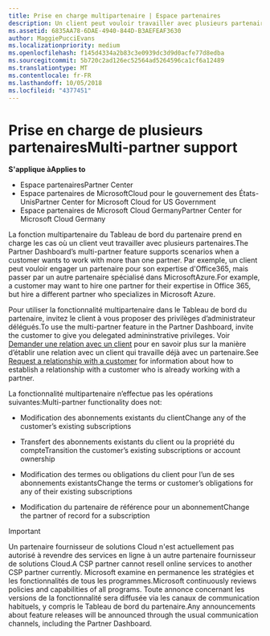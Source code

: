 ```yaml
---
title: Prise en charge multipartenaire | Espace partenaires
description: Un client peut vouloir travailler avec plusieurs partenaires du programme Fournisseur de solutionsCloud, spécialisés dans différents services.
ms.assetid: 6835AA78-6DAE-4940-844D-B3AEFEAF3630
author: MaggiePucciEvans
ms.localizationpriority: medium
ms.openlocfilehash: f145d4334a2b83c3e0939dc3d9d0acfe77d8edba
ms.sourcegitcommit: 5b720c2ad126ec52564ad5264596ca1cf6a12489
ms.translationtype: MT
ms.contentlocale: fr-FR
ms.lasthandoff: 10/05/2018
ms.locfileid: "4377451"
---
```

# <a name="multi-partner-support"></a><span data-ttu-id="66ca1-103">Prise en charge de plusieurs partenaires</span><span class="sxs-lookup"><span data-stu-id="66ca1-103">Multi-partner support</span></span>

**<span data-ttu-id="66ca1-104">S'applique à</span><span class="sxs-lookup"><span data-stu-id="66ca1-104">Applies to</span></span>**

-  <span data-ttu-id="66ca1-105">Espace partenaires</span><span class="sxs-lookup"><span data-stu-id="66ca1-105">Partner Center</span></span>
-  <span data-ttu-id="66ca1-106">Espace partenaires de MicrosoftCloud pour le gouvernement des États-Unis</span><span class="sxs-lookup"><span data-stu-id="66ca1-106">Partner Center for Microsoft Cloud for US Government</span></span>
-  <span data-ttu-id="66ca1-107">Espace partenaires de Microsoft Cloud Germany</span><span class="sxs-lookup"><span data-stu-id="66ca1-107">Partner Center for Microsoft Cloud Germany</span></span>

<span data-ttu-id="66ca1-108">La fonction multipartenaire du Tableau de bord du partenaire prend en charge les cas où un client veut travailler avec plusieurs partenaires.</span><span class="sxs-lookup"><span data-stu-id="66ca1-108">The Partner Dashboard’s multi-partner feature supports scenarios when a customer wants to work with more than one partner.</span></span> <span data-ttu-id="66ca1-109">Par exemple, un client peut vouloir engager un partenaire pour son expertise d'Office365, mais passer par un autre partenaire spécialisé dans MicrosoftAzure.</span><span class="sxs-lookup"><span data-stu-id="66ca1-109">For example, a customer may want to hire one partner for their expertise in Office 365, but hire a different partner who specializes in Microsoft Azure.</span></span>

<span data-ttu-id="66ca1-110">Pour utiliser la fonctionnalité multipartenaire dans le Tableau de bord du partenaire, invitez le client à vous proposer des privilèges d’administrateur délégués.</span><span class="sxs-lookup"><span data-stu-id="66ca1-110">To use the multi-partner feature in the Partner Dashboard, invite the customer to give you delegated admininstrative privileges.</span></span> <span data-ttu-id="66ca1-111">Voir [Demander une relation avec un client](request-a-relationship-with-a-customer.md) pour en savoir plus sur la manière d’établir une relation avec un client qui travaille déjà avec un partenaire.</span><span class="sxs-lookup"><span data-stu-id="66ca1-111">See [Request a relationship with a customer](request-a-relationship-with-a-customer.md) for information about how to establish a relationship with a customer who is already working with a partner.</span></span>

<span data-ttu-id="66ca1-112">La fonctionnalité multipartenaire n’effectue pas les opérations suivantes:</span><span class="sxs-lookup"><span data-stu-id="66ca1-112">Multi-partner functionality does not:</span></span>

-   <span data-ttu-id="66ca1-113">Modification des abonnements existants du client</span><span class="sxs-lookup"><span data-stu-id="66ca1-113">Change any of the customer’s existing subscriptions</span></span>

-   <span data-ttu-id="66ca1-114">Transfert des abonnements existants du client ou la propriété du compte</span><span class="sxs-lookup"><span data-stu-id="66ca1-114">Transition the customer’s existing subscriptions or account ownership</span></span>

-   <span data-ttu-id="66ca1-115">Modification des termes ou obligations du client pour l’un de ses abonnements existants</span><span class="sxs-lookup"><span data-stu-id="66ca1-115">Change the terms or customer’s obligations for any of their existing subscriptions</span></span>

-   <span data-ttu-id="66ca1-116">Modification du partenaire de référence pour un abonnement</span><span class="sxs-lookup"><span data-stu-id="66ca1-116">Change the partner of record for a subscription</span></span>

> [!IMPORTANT]  
> <span data-ttu-id="66ca1-117">Un partenaire fournisseur de solutions Cloud n'est actuellement pas autorisé à revendre des services en ligne à un autre partenaire fournisseur de solutions Cloud.</span><span class="sxs-lookup"><span data-stu-id="66ca1-117">A CSP partner cannot resell online services to another CSP partner currently.</span></span> <span data-ttu-id="66ca1-118">Microsoft examine en permanence les stratégies et les fonctionnalités de tous les programmes.</span><span class="sxs-lookup"><span data-stu-id="66ca1-118">Microsoft continuously reviews policies and capabilities of all programs.</span></span> <span data-ttu-id="66ca1-119">Toute annonce concernant les versions de la fonctionnalité sera diffusée via les canaux de communication habituels, y compris le Tableau de bord du partenaire.</span><span class="sxs-lookup"><span data-stu-id="66ca1-119">Any announcements about feature releases will be announced through the usual communication channels, including the Partner Dashboard.</span></span>  

 






